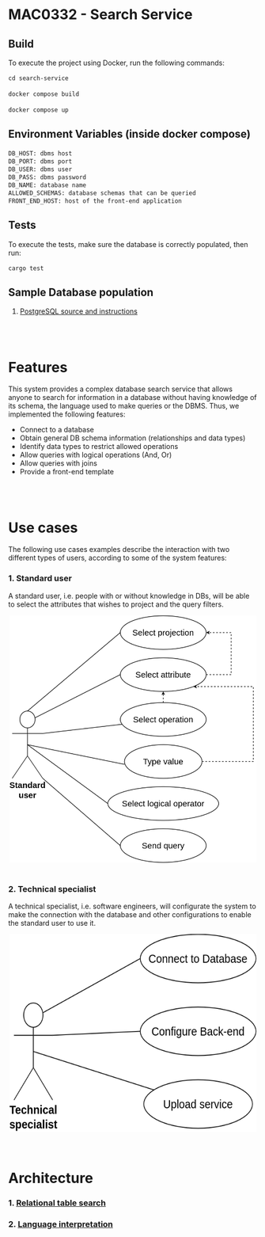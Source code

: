 # MAC0332 - Search Service

## Build

To execute the project using Docker, run the following commands:

```
cd search-service

docker compose build

docker compose up
```
## Environment Variables (inside docker compose)

```
DB_HOST: dbms host
DB_PORT: dbms port
DB_USER: dbms user
DB_PASS: dbms password
DB_NAME: database name
ALLOWED_SCHEMAS: database schemas that can be queried
FRONT_END_HOST: host of the front-end application
```

## Tests

To execute the tests, make sure the database is correctly populated, then run:

```
cargo test
```

## Sample Database population

1. [PostgreSQL source and instructions](database/sample/postgresql/README.md)

<br>
<br>

# Features

This system provides a complex database search service that allows anyone to search for information in a database without having knowledge of its schema, the language used to make queries or the DBMS. Thus, we implemented the following features:

- Connect to a database
- Obtain general DB schema information (relationships and data types)
- Identify data types to restrict allowed operations 
- Allow queries with logical operations (And, Or)
- Allow queries with joins
- Provide a front-end template

<br>
<br>


# Use cases

The following use cases examples describe the interaction with two different types of users, according to some of the system features:

### 1. Standard user

A standard user, i.e. people with or without knowledge in DBs, will be able to select the attributes that wishes to project and the query filters.

<center>
    <img src="docs/use_case_standard_user.png" alt="standard user" width="500" height="500" />
</center>

<br>

### 2. Technical specialist

A technical specialist, i.e. software engineers, will configurate the system to make the connection with the database and other configurations to enable the standard user to use it.

<center>
    <img src="docs/use_case_technical_specialist.png" alt="standard user" width="500" height="400" />
</center>

<br>
<br>


# Architecture

### 1. [Relational table search](search-service/src/relational/README.md)

### 2. [Language interpretation](search-service/src/query_representation/README.md)